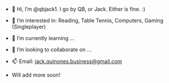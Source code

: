 - 👋 Hi, I’m @qbjack1. I go by QB, or Jack. Either is fine. :)

- 👀 I’m interested in: Reading, Table Tennis, Computers, Gaming (Singleplayer)

- 🌱 I’m currently learning ...

- 💞️ I’m looking to collaborate on ...

- 📫 Email: jack.quinones.business@gmail.com

- Will add more soon!

<!---
qbjack1/qbjack1 is a ✨ special ✨ repository because its `README.md` (this file) appears on your GitHub profile.
You can click the Preview link to take a look at your changes.
--->

